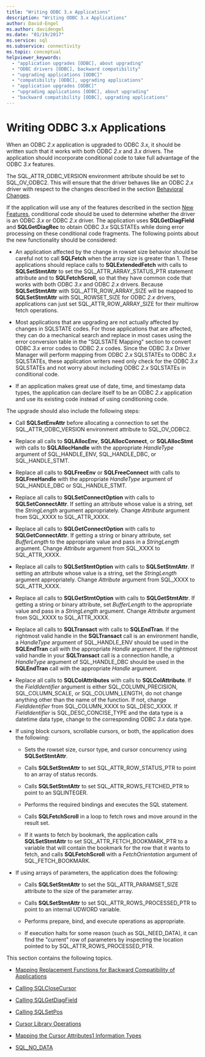 ```yaml
---
title: "Writing ODBC 3.x Applications"
description: "Writing ODBC 3.x Applications"
author: David-Engel
ms.author: davidengel
ms.date: "01/19/2017"
ms.service: sql
ms.subservice: connectivity
ms.topic: conceptual
helpviewer_keywords:
  - "application upgrades [ODBC], about upgrading"
  - "ODBC drivers [ODBC], backward compatibility"
  - "upgrading applications [ODBC]"
  - "compatibility [ODBC], upgrading applications"
  - "application upgrades [ODBC]"
  - "upgrading applications [ODBC], about upgrading"
  - "backward compatibility [ODBC], upgrading applications"
---
```

# Writing ODBC 3.x Applications
When an ODBC *2.x* application is upgraded to ODBC *3.x*, it should be written such that it works with both ODBC *2.x* and *3.x* drivers. The application should incorporate conditional code to take full advantage of the ODBC *3.x* features.  
  
 The SQL_ATTR_ODBC_VERSION environment attribute should be set to SQL_OV_ODBC2. This will ensure that the driver behaves like an ODBC *2.x* driver with respect to the changes described in the section [Behavioral Changes](../../../odbc/reference/develop-app/behavioral-changes.md).  
  
 If the application will use any of the features described in the section [New Features](../../../odbc/reference/develop-app/new-features.md), conditional code should be used to determine whether the driver is an ODBC *3.x* or ODBC *2.x* driver. The application uses **SQLGetDiagField** and **SQLGetDiagRec** to obtain ODBC *3.x* SQLSTATEs while doing error processing on these conditional code fragments. The following points about the new functionality should be considered:  
  
-   An application affected by the change in rowset size behavior should be careful not to call **SQLFetch** when the array size is greater than 1. These applications should replace calls to **SQLExtendedFetch** with calls to **SQLSetStmtAttr** to set the SQL_ATTR_ARRAY_STATUS_PTR statement attribute and to **SQLFetchScroll**, so that they have common code that works with both ODBC *3.x* and ODBC *2.x* drivers. Because **SQLSetStmtAttr** with SQL_ATTR_ROW_ARRAY_SIZE will be mapped to **SQLSetStmtAttr** with SQL_ROWSET_SIZE for ODBC *2.x* drivers, applications can just set SQL_ATTR_ROW_ARRAY_SIZE for their multirow fetch operations.  
  
-   Most applications that are upgrading are not actually affected by changes in SQLSTATE codes. For those applications that are affected, they can do a mechanical search and replace in most cases using the error conversion table in the "SQLSTATE Mapping" section to convert ODBC *3.x* error codes to ODBC *2.x* codes. Since the ODBC *3.x* Driver Manager will perform mapping from ODBC *2.x* SQLSTATEs to ODBC *3.x* SQLSTATEs, these application writers need only check for the ODBC *3.x* SQLSTATEs and not worry about including ODBC *2.x* SQLSTATEs in conditional code.  
  
-   If an application makes great use of date, time, and timestamp data types, the application can declare itself to be an ODBC *2.x* application and use its existing code instead of using conditioning code.  
  
 The upgrade should also include the following steps:  
  
-   Call **SQLSetEnvAttr** before allocating a connection to set the SQL_ATTR_ODBC_VERSION environment attribute to SQL_OV_ODBC2.  
  
-   Replace all calls to **SQLAllocEnv**, **SQLAllocConnect**, or **SQLAllocStmt** with calls to **SQLAllocHandle** with the appropriate *HandleType* argument of SQL_HANDLE_ENV, SQL_HANDLE_DBC, or SQL_HANDLE_STMT.  
  
-   Replace all calls to **SQLFreeEnv** or **SQLFreeConnect** with calls to **SQLFreeHandle** with the appropriate *HandleType* argument of SQL_HANDLE_DBC or SQL_HANDLE_STMT.  
  
-   Replace all calls to **SQLSetConnectOption** with calls to **SQLSetConnectAttr**. If setting an attribute whose value is a string, set the *StringLength* argument appropriately. Change *Attribute* argument from SQL_XXXX to SQL_ATTR_XXXX.  
  
-   Replace all calls to **SQLGetConnectOption** with calls to **SQLGetConnectAttr**. If getting a string or binary attribute, set *BufferLength* to the appropriate value and pass in a *StringLength* argument. Change *Attribute* argument from SQL_XXXX to SQL_ATTR_XXXX.  
  
-   Replace all calls to **SQLSetStmtOption** with calls to **SQLSetStmtAttr**. If setting an attribute whose value is a string, set the *StringLength* argument appropriately. Change *Attribute* argument from SQL_XXXX to SQL_ATTR_XXXX.  
  
-   Replace all calls to **SQLGetStmtOption** with calls to **SQLGetStmtAttr**. If getting a string or binary attribute, set *BufferLength* to the appropriate value and pass in a *StringLength* argument. Change *Attribute* argument from SQL_XXXX to SQL_ATTR_XXXX.  
  
-   Replace all calls to **SQLTransact** with calls to **SQLEndTran**. If the rightmost valid handle in the **SQLTransact** call is an environment handle, a *HandleType* argument of SQL_HANDLE_ENV should be used in the **SQLEndTran** call with the appropriate *Handle* argument. If the rightmost valid handle in your **SQLTransact** call is a connection handle, a *HandleType* argument of SQL_HANDLE_DBC should be used in the **SQLEndTran** call with the appropriate *Handle* argument.  
  
-   Replace all calls to **SQLColAttributes** with calls to **SQLColAttribute**. If the *FieldIdentifier* argument is either SQL_COLUMN_PRECISION, SQL_COLUMN_SCALE, or SQL_COLUMN_LENGTH, do not change anything other than the name of the function. If not, change *FieldIdentifier* from SQL_COLUMN_XXXX to SQL_DESC_XXXX. If *FieldIdentifier* is SQL_DESC_CONCISE_TYPE and the data type is a datetime data type, change to the corresponding ODBC *3.x* data type.  
  
-   If using block cursors, scrollable cursors, or both, the application does the following:  
  
    -   Sets the rowset size, cursor type, and cursor concurrency using **SQLSetStmtAttr**.  
  
    -   Calls **SQLSetStmtAttr** to set SQL_ATTR_ROW_STATUS_PTR to point to an array of status records.  
  
    -   Calls **SQLSetStmtAttr** to set SQL_ATTR_ROWS_FETCHED_PTR to point to an SQLINTEGER.  
  
    -   Performs the required bindings and executes the SQL statement.  
  
    -   Calls **SQLFetchScroll** in a loop to fetch rows and move around in the result set.  
  
    -   If it wants to fetch by bookmark, the application calls **SQLSetStmtAttr** to set SQL_ATTR_FETCH_BOOKMARK_PTR to a variable that will contain the bookmark for the row that it wants to fetch, and calls **SQLFetchScroll** with a *FetchOrientation* argument of SQL_FETCH_BOOKMARK.  
  
-   If using arrays of parameters, the application does the following:  
  
    -   Calls **SQLSetStmtAttr** to set the SQL_ATTR_PARAMSET_SIZE attribute to the size of the parameter array.  
  
    -   Calls **SQLSetStmtAttr** to set SQL_ATTR_ROWS_PROCESSED_PTR to point to an internal UDWORD variable.  
  
    -   Performs prepare, bind, and execute operations as appropriate.  
  
    -   If execution halts for some reason (such as SQL_NEED_DATA), it can find the "current" row of parameters by inspecting the location pointed to by SQL_ATTR_ROWS_PROCESSED_PTR.  
  
 This section contains the following topics.  
  
-   [Mapping Replacement Functions for Backward Compatibility of Applications](../../../odbc/reference/develop-app/mapping-replacement-functions-for-backward-compatibility-of-applications.md)  
  
-   [Calling SQLCloseCursor](../../../odbc/reference/develop-app/calling-sqlclosecursor.md)  
  
-   [Calling SQLGetDiagField](../../../odbc/reference/develop-app/calling-sqlgetdiagfield.md)  
  
-   [Calling SQLSetPos](../../../odbc/reference/develop-app/calling-sqlsetpos.md)  
  
-   [Cursor Library Operations](../../../odbc/reference/develop-app/cursor-library-operations.md)  
  
-   [Mapping the Cursor Attributes1 Information Types](../../../odbc/reference/develop-app/mapping-the-cursor-attributes1-information-types.md)  
  
-   [SQL_NO_DATA](../../../odbc/reference/develop-app/sql-no-data.md)

